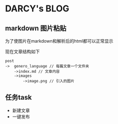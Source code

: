 # DARCY's BLOG
## markdown 图片粘贴

为了使图片在markdown和解析后的html都可以正常显示

现在文章结构如下

    post
    ->  genero_language // 每篇文章一个文件夹
        ->index.md // 文章内容
        ->images
            ->image.png // 引入的图片

## 任务task
+ 新建文章
+ 一键发布